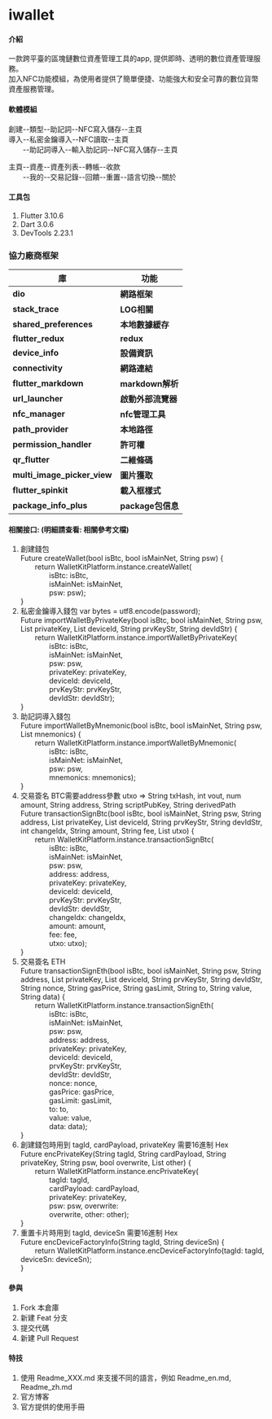 # iwallet

#### 介紹
一款跨平臺的區塊鏈數位資產管理工具的app, 提供即時、透明的數位資產管理服務。  
加入NFC功能模組，為使用者提供了簡單便捷、功能強大和安全可靠的數位貨幣資產服務管理。  

#### 軟體模組
創建--類型--助記詞--NFC寫入儲存--主頁  
導入--私密金鑰導入--NFC讀取--主頁  
  --助記詞導入--輸入肋記詞--NFC寫入儲存--主頁  

主頁--資產--資產列表--轉帳--收款  
  --我的--交易記錄--回饋--重置--語言切換--關於  

#### 工具包

1.  Flutter 3.10.6
2.  Dart 3.0.6
3.  DevTools 2.23.1

### 協力廠商框架

| 庫                           | 功能                |
| --------------------------   | --------------      |
| **dio**                      | **網路框架**        |
| **stack_trace**              | **LOG相關**         |
| **shared_preferences**       | **本地數據緩存**    |
| **flutter_redux**            | **redux**           |
| **device_info**              | **設備資訊**        |
| **connectivity**             | **網路連結**        |
| **flutter_markdown**         | **markdown解析**    |
| **url_launcher**             | **啟動外部流覽器**  |
| **nfc_manager**              | **nfc管理工具**     |
| **path_provider**            | **本地路徑**        |
| **permission_handler**       | **許可權**          |
| **qr_flutter**               | **二維條碼**        |
| **multi_image_picker_view**  | **圖片獲取**        |
| **flutter_spinkit**          | **載入框樣式**      |
| **package_info_plus**        | **package包信息**   |
  
#### 相關接口:  (明細請查看: 相關參考文檔)

1.  創建錢包  
    Future<dynamic> createWallet(bool isBtc, bool isMainNet, String psw) {  
       return WalletKitPlatform.instance.createWallet(  
        isBtc: isBtc,  
        isMainNet: isMainNet,  
        psw: psw);  
    }  
3.  私密金鑰導入錢包 var bytes = utf8.encode(password);  
    Future<dynamic> importWalletByPrivateKey(bool isBtc, bool isMainNet, String psw, List<int> privateKey, List<int> deviceId, String prvKeyStr, String devIdStr) {  
        return WalletKitPlatform.instance.importWalletByPrivateKey(  
        isBtc: isBtc,  
        isMainNet: isMainNet,  
        psw: psw,  
        privateKey: privateKey,  
        deviceId: deviceId,  
        prvKeyStr: prvKeyStr,  
        devIdStr: devIdStr);  
    }  
5.  助記詞導入錢包  
    Future<dynamic> importWalletByMnemonic(bool isBtc, bool isMainNet, String psw, List<String> mnemonics) {  
        return WalletKitPlatform.instance.importWalletByMnemonic(  
        isBtc: isBtc,  
        isMainNet: isMainNet,  
        psw: psw,  
        mnemonics: mnemonics);  
    }  
7.  交易簽名 BTC需要address參數  utxo => String txHash, int vout, num amount, String address, String scriptPubKey, String derivedPath  
    Future<dynamic> transactionSignBtc(bool isBtc, bool isMainNet, String psw, String address, List<int> privateKey, List<int> deviceId, String prvKeyStr, String devIdStr,  
        int changeIdx, String amount, String fee, List<Map> utxo) {  
        return WalletKitPlatform.instance.transactionSignBtc(  
              isBtc: isBtc,  
              isMainNet: isMainNet,  
              psw: psw,  
              address: address,  
              privateKey: privateKey,  
              deviceId: deviceId,  
              prvKeyStr: prvKeyStr,  
              devIdStr: devIdStr,  
              changeIdx: changeIdx,  
              amount: amount,  
              fee: fee,  
              utxo: utxo);  
    }  
8.  交易簽名 ETH  
    Future<dynamic> transactionSignEth(bool isBtc, bool isMainNet, String psw, String address, List<int> privateKey, List<int> deviceId, String prvKeyStr, String devIdStr,  
        String nonce, String gasPrice, String gasLimit, String to, String value, String data) {  
        return WalletKitPlatform.instance.transactionSignEth(  
              isBtc: isBtc,  
              isMainNet: isMainNet,  
              psw: psw,  
              address: address,  
              privateKey: privateKey,  
              deviceId: deviceId,  
              prvKeyStr: prvKeyStr,  
              devIdStr: devIdStr,  
              nonce: nonce,  
              gasPrice: gasPrice,  
              gasLimit: gasLimit,  
              to: to,  
              value: value,  
              data: data);  
    }  
9.  創建錢包時用到 tagId, cardPayload, privateKey 需要16進制 Hex  
    Future<dynamic> encPrivateKey(String tagId, String cardPayload, String privateKey, String psw, bool overwrite, List<int> other) {  
        return WalletKitPlatform.instance.encPrivateKey(  
        tagId: tagId,  
        cardPayload: cardPayload,  
        privateKey: privateKey,  
        psw: psw, overwrite:  
        overwrite, other: other);  
    }  
10.  重置卡片時用到 tagId, deviceSn 需要16進制 Hex  
    Future<dynamic> encDeviceFactoryInfo(String tagId, String deviceSn) {  
        return WalletKitPlatform.instance.encDeviceFactoryInfo(tagId: tagId, deviceSn: deviceSn);  
    }  

#### 參與

1.  Fork 本倉庫
2.  新建 Feat 分支
3.  提交代碼
4.  新建 Pull Request


#### 特技

1.  使用 Readme\_XXX.md 來支援不同的語言，例如 Readme\_en.md, Readme\_zh.md
2.  官方博客 
3.  官方提供的使用手冊
